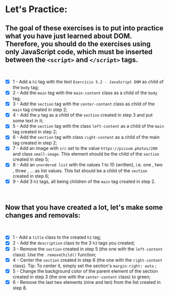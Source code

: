 # Let's Practice:

## The goal of these exercises is to put into practice what you have just learned about DOM. Therefore, you should do the exercises using only JavaScript code, which must be inserted between the `<script>` and `</script>` tags.

<br>

- [x] 1 - Add a `h1` tag with the text `Exercício 5.2 - JavaScript DOM` as child of the `body` tag;
- [x] 2 - Add the `main` tag with the `main-content` class as a child of the `body` tag;
- [x] 3 - Add the `section` tag with the `center-content` class as child of the `main` tag created in step 2;
- [x] 4 - Add the `p` tag as a child of the `section` created in step 3 and put some text in it;
- [x] 5 - Add the `section` tag with the class `left-content` as a child of the `main` tag created in step 2;
- [x] 6 - Add the `section` tag with class `right-content` as a child of the main tag created in step 2;
- [x] 7 - Add an image with `src` set to the value `https://picsum.photos/200` and class `small-image`. This element should be the child of the `section` created in step 5;
- [x] 8 - Add an `unordered list` with the values 1 to 10 (written), i.e. one , two , three , ... as list values. This list should be a child of the `section` created in step 6;
- [x] 9 - Add 3 `h3` tags, all being children of the `main` tag created in step 2.

<br>

## Now that you have created a lot, let's make some changes and removals:

<br>

- [x] 1 - Add a `title` class to the created `h1` tag;
- [x] 2 - Add the `description` class to the 3 `h3` tags you created;
- [x] 3 - Remove the `section` created in step 5 (the one with the `left-content` class). Use the `.removeChild()` function;
- [x] 4 - Center the `section` created in step 6 (the one with the `right-content` class). Tip: To center it, simply set the section's `margin-right: auto` ;
- [x] 5 - Change the background color of the parent element of the section created in step 3 (the one with the `center-content` class) to green;
- [x] 6 - Remove the last two elements (nine and ten) from the list created in step 8.